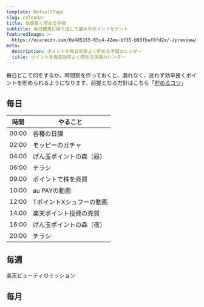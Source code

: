 ```yaml
---
template: DefaultPage
slug: calendar
title: 効率良く貯める手順
subtitle: 毎日確実に繰り返して最大のポイントをゲット
featuredImage: >-
  https://ucarecdn.com/0a485165-65c4-42ee-bf35-b93fbaf0fd2e/-/preview/-/rotate/270/
meta:
  description: ポイントを毎日効率よく貯める手順カレンダー
  title: ポイントを毎日効率よく貯める手順カレンダー
---
```


毎日どこで何をするか、時間割を作っておくと、漏れなく、迷わず効率良くポイントを貯められるようになります。前提となる方針はこちら「[貯めるコツ](/plan/)」

## 毎日

| 時間 | やること |
| ---- | ---- |
| 00:00 | 各種の日課 |
| 02:00 | モッピーのガチャ |
| 04:00 | げん玉ポイントの森（昼） |
| 06:00 | チラシ |
| 09:00 | ポイントで株を売買 |
| 10:00 | au PAYの動画 |
| 12:00 | TポイントXシュフーの動画 |
| 14:00 | 楽天ポイント投資の売買 |
| 16:00 | げん玉ポイントの森（夜） |
| 20:00 | チラシ |


## 毎週

楽天ビューティのミッション

## 毎月

